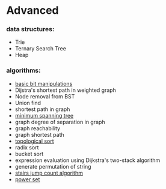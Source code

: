 # Advanced

### data structures:
- Trie
- Ternary Search Tree
- Heap



### algorithms:
- [basic bit manipulations](/bit-manipulations.html)
- Dijstra's shortest path in weighted graph 
- Node removal from BST
- Union find
- shortest path in graph
- [minimum spanning tree](/kruskal-minimum-spanning-tree.html)
- graph degree of separation in graph 
- graph reachability
- graph shortest path
- [topological sort](/topological-sort.html)
- radix sort
- bucket sort
- expression evaluation using Dijkstra's two-stack algorithm
- generate permutation of string
- [stairs jump count algorithm](stairs-jump-algorithm.html)
- [power set](/powerset.html)




